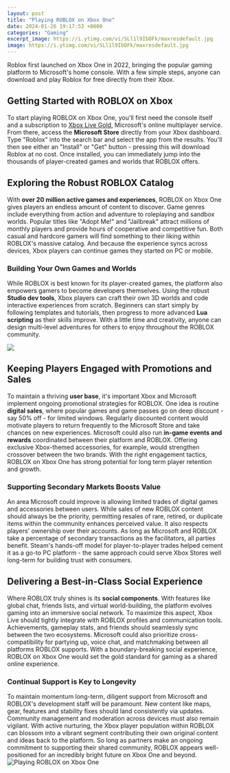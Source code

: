 ```yaml
---
layout: post
title: "Playing ROBLOX on Xbox One"
date: 2024-01-26 19:17:53 +0000
categories: "Gaming"
excerpt_image: https://i.ytimg.com/vi/SLl1l9IbOFk/maxresdefault.jpg
image: https://i.ytimg.com/vi/SLl1l9IbOFk/maxresdefault.jpg
---
```


Roblox first launched on Xbox One in 2022, bringing the popular gaming platform to Microsoft's home console. With a few simple steps, anyone can download and play Roblox for free directly from their Xbox. 
## Getting Started with ROBLOX on Xbox
To start playing ROBLOX on Xbox One, you'll first need the console itself and a subscription to [Xbox Live Gold](https://store.fi.io.vn/cute-axolotl-funny-i-axolotl-questions-salamander-265/women&), Microsoft's online multiplayer service. From there, access the **Microsoft Store** directly from your Xbox dashboard. Type "Roblox" into the search bar and select the app from the results. You'll then see either an "Install" or "Get" button - pressing this will download Roblox at no cost. Once installed, you can immediately jump into the thousands of player-created games and worlds that ROBLOX offers.
## Exploring the Robust ROBLOX Catalog
With **over 20 million active games and experiences**, ROBLOX on Xbox One gives players an endless amount of content to discover. Game genres include everything from action and adventure to roleplaying and sandbox worlds. Popular titles like "Adopt Me!" and "Jailbreak" attract millions of monthly players and provide hours of cooperative and competitive fun. Both casual and hardcore gamers will find something to their liking within ROBLOX's massive catalog. And because the experience syncs across devices, Xbox players can continue games they started on PC or mobile.
### Building Your Own Games and Worlds
While ROBLOX is best known for its player-created games, the platform also empowers gamers to become developers themselves. Using the robust **Studio dev tools**, Xbox players can craft their own 3D worlds and code interactive experiences from scratch. Beginners can start simply by following templates and tutorials, then progress to more advanced **Lua scripting** as their skills improve. With a little time and creativity, anyone can design multi-level adventures for others to enjoy throughout the ROBLOX community.

![](https://i.ytimg.com/vi/Z6TAXwz1Ce4/maxresdefault.jpg)
## Keeping Players Engaged with Promotions and Sales 
To maintain a thriving **user base**, it's important Xbox and Microsoft implement ongoing promotional strategies for ROBLOX. One idea is routine **digital sales**, where popular games and game passes go on deep discount - say 50% off - for limited windows. Regularly discounted content would motivate players to return frequently to the Microsoft Store and take chances on new experiences. Microsoft could also run **in-game events and rewards** coordinated between their platform and ROBLOX. Offering exclusive Xbox-themed accessories, for example, would strengthen crossover between the two brands. With the right engagement tactics, ROBLOX on Xbox One has strong potential for long term player retention and growth.
### Supporting Secondary Markets Boosts Value
An area Microsoft could improve is allowing limited trades of digital games and accessories between users. While sales of new ROBLOX content should always be the priority, permitting resales of rare, retired, or duplicate items within the community enhances perceived value. It also respects players' ownership over their accounts. As long as Microsoft and ROBLOX take a percentage of secondary transactions as the facilitators, all parties benefit. Steam's hands-off model for player-to-player trades helped cement it as a go-to PC platform - the same approach could serve Xbox Stores well long-term for building trust with consumers.
## Delivering a Best-in-Class Social Experience  
Where ROBLOX truly shines is its **social components**. With features like global chat, friends lists, and virtual world-building, the platform evolves gaming into an immersive social network. To maximize this aspect, Xbox Live should tightly integrate with ROBLOX profiles and communication tools. Achievements, gameplay stats, and friends should seamlessly sync between the two ecosystems. Microsoft could also prioritize cross-compatibility for partying up, voice chat, and matchmaking between all platforms ROBLOX supports. With a boundary-breaking social experience, ROBLOX on Xbox One would set the gold standard for gaming as a shared online experience.
### Continual Support is Key to Longevity
To maintain momentum long-term, diligent support from Microsoft and ROBLOX's development staff will be paramount. New content like maps, gear, features and stability fixes should land consistently via updates. Community management and moderation across devices must also remain vigilant. With active nurturing, the Xbox player population within ROBLOX can blossom into a vibrant segment contributing their own original content and ideas back to the platform. So long as partners make an ongoing commitment to supporting their shared community, ROBLOX appears well-positioned for an incredibly bright future on Xbox One and beyond.
![Playing ROBLOX on Xbox One](https://i.ytimg.com/vi/SLl1l9IbOFk/maxresdefault.jpg)
